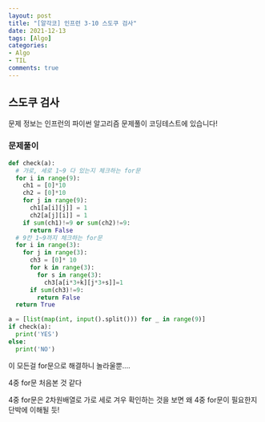 ```yaml
---
layout: post
title: "[알각코] 인프런 3-10 스도쿠 검사"
date: 2021-12-13
tags: [Algo]
categories:
- Algo
- TIL
comments: true
---
```


## 스도쿠 검사

문제 정보는 인프런의 파이썬 알고리즘 문제풀이 코딩테스트에 있습니다!

### 문제풀이

```python
def check(a):
  # 가로, 세로 1~9 다 있는지 체크하는 for문
  for i in range(9):
    ch1 = [0]*10
    ch2 = [0]*10
    for j in range(9):
      ch1[a[i][j]] = 1
      ch2[a[j][i]] = 1
    if sum(ch1)!=9 or sum(ch2)!=9:
      return False
  # 9칸 1~9까지 체크하는 for문
  for i in range(3):
    for j in range(3):
      ch3 = [0]* 10
      for k in range(3):
        for s in range(3):
          ch3[a[i*3+k][j*3+s]]=1
      if sum(ch3)!=9:
        return False
  return True

a = [list(map(int, input().split())) for _ in range(9)]
if check(a):
  print('YES')
else:
  print('NO')
```

이 모든걸 for문으로 해결하니 놀라울뿐....

4중 for문 처음본 것 같다

4중 for문은 2차원배열로 가로 세로 겨우 확인하는 것을 보면 왜 4중 for문이 필요한지 단박에 이해될 듯!
